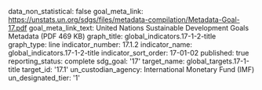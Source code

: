 data_non_statistical: false
goal_meta_link: https://unstats.un.org/sdgs/files/metadata-compilation/Metadata-Goal-17.pdf
goal_meta_link_text: United Nations Sustainable Development Goals Metadata (PDF 469
  KB)
graph_title: global_indicators.17-1-2-title
graph_type: line
indicator_number: 17.1.2
indicator_name: global_indicators.17-1-2-title
indicator_sort_order: 17-01-02
published: true
reporting_status: complete
sdg_goal: '17'
target_name: global_targets.17-1-title
target_id: '17.1'
un_custodian_agency: International Monetary Fund (IMF)
un_designated_tier: '1'
